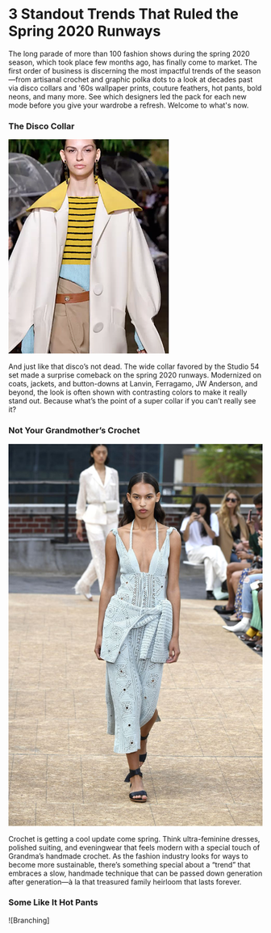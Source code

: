 # 3 Standout Trends That Ruled the Spring 2020 Runways

The long parade of more than 100 fashion shows during the spring 2020 season, which took place few months ago, has finally come to market. The first order of business is discerning the most impactful trends of the season—from artisanal crochet and graphic polka dots to a look at decades past via disco collars and '60s wallpaper prints, couture feathers, hot pants, bold neons, and many more. See which designers led the pack for each new mode before you give your wardrobe a refresh. Welcome to what's now.

### The Disco Collar
![Branching](fndbn.png)

And just like that disco’s not dead. The wide collar favored by the Studio 54 set made a surprise comeback on the spring 2020 runways. Modernized on coats, jackets, and button-downs at Lanvin, Ferragamo, JW Anderson, and beyond, the look is often shown with contrasting colors to make it really stand out. Because what’s the point of a super collar if you can’t really see it?

### Not Your Grandmother’s Crochet
![Branching](ktgfj.jpg)

Crochet is getting a cool update come spring. Think ultra-feminine dresses, polished suiting, and eveningwear that feels modern with a special touch of Grandma’s handmade crochet. As the fashion industry looks for ways to become more sustainable, there’s something special about a “trend” that embraces a slow, handmade technique that can be passed down generation after generation—à la that treasured family heirloom that lasts forever.

### Some Like It Hot Pants
![Branching]

